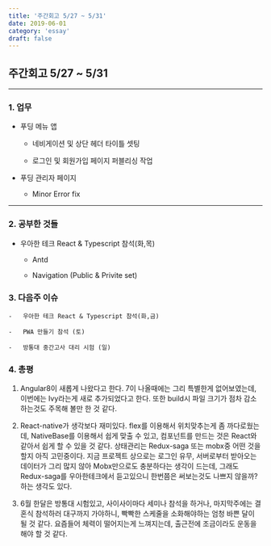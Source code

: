 ```yaml
---
title: '주간회고 5/27 ~ 5/31'
date: 2019-06-01
category: 'essay'
draft: false
---
```


## 주간회고 5/27 ~ 5/31

---

### 1. 업무

- 푸딩 메뉴 앱

  - 네비게이션 및 상단 헤더 타이틀 셋팅

  - 로그인 및 회원가입 페이지 퍼블리싱 작업

- 푸딩 관리자 페이지

  - Minor Error fix

---

### 2. 공부한 것들

- 우아한 테크 React & Typescript 참석(화,목)

  - Antd

  - Navigation (Public & Privite set)

### 3. 다음주 이슈

    -   우아한 테크 React & Typescript 참석(화,금)

    -   PWA 만들기 참석 (토)

    -   방통대 중간고사 대리 시험 (일)

### 4. 총평

1. Angular8이 새롭게 나왔다고 한다. 7이 나올때에는 그리 특별한게 없어보였는데, 이번에는 Ivy라는게 새로 추가되었다고 한다. 또한 build시 파일 크기가 점차 감소하는것도 주목해 볼만 한 것 같다.

2. React-native가 생각보다 재미있다. flex를 이용해서 위치맞추는게 좀 까다로웠는데, NativeBase를 이용해서 쉽게 맞출 수 있고, 컴포넌트를 만드는 것은 React와 같아서 쉽게 할 수 있을 것 같다. 상태관리는 Redux-saga 또는 mobx중 어떤 것을 할지 아직 고민중이다. 지금 프로젝트 상으로는 로그인 유무, 서버로부터 받아오는 데이터가 그리 많지 않아 Mobx만으로도 충분하다는 생각이 드는데, 그래도 Redux-saga를 우아한테크에서 듣고있으니 한번쯤은 써보는것도 나쁘지 않을까? 하는 생각도 있다.

3. 6월 한달은 방통대 시험있고, 사이사이마다 세미나 참석을 하거나, 마지막주에는 결혼식 참석하러 대구까지 가야하니, 빡빡한 스케줄을 소화해야하는 엄청 바쁜 달이 될 것 같다. 요즘들어 체력이 떨어지는게 느껴지는데, 출근전에 조금이라도 운동을 해야 할 것 같다.
